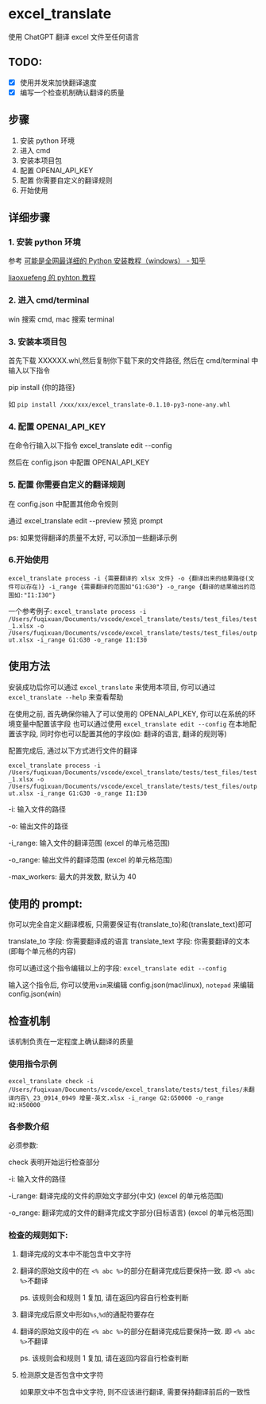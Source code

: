 # excel_translate

使用 ChatGPT 翻译 excel 文件至任何语言

## TODO:

- [x] 使用并发来加快翻译速度
- [x] 编写一个检查机制确认翻译的质量

## 步骤

1.  安装 python 环境
2.  进入 cmd
3.  安装本项目包
4.  配置 OPENAI_API_KEY
5.  配置 你需要自定义的翻译规则
6.  开始使用

## 详细步骤

### 1. 安装 python 环境

参考 [可能是全网最详细的 Python 安装教程（windows） - 知乎](https://zhuanlan.zhihu.com/p/111168324)

[liaoxuefeng 的 pyhton 教程](https://www.liaoxuefeng.com/wiki/1016959663602400/1016959856222624)

### 2. 进入 cmd/terminal

win 搜索 cmd, mac 搜索 terminal

### 3. 安装本项目包

首先下载 XXXXXX.whl,然后复制你下载下来的文件路径, 然后在 cmd/terminal 中输入以下指令

pip install {你的路径}

如
`pip install /xxx/xxx/excel_translate-0.1.10-py3-none-any.whl`

### 4. 配置 OPENAI_API_KEY

在命令行输入以下指令
excel_translate edit --config

然后在 config.json 中配置 OPENAI_API_KEY

### 5. 配置 你需要自定义的翻译规则

在 config.json 中配置其他命令规则

通过 excel_translate edit --preview 预览 prompt

ps: 如果觉得翻译的质量不太好, 可以添加一些翻译示例

### 6.开始使用

`excel_translate process -i {需要翻译的 xlsx 文件} -o {翻译出来的结果路径(文件可以存在)} -i_range {需要翻译的范围如"G1:G30"} -o_range {翻译的结果输出的范围如:"I1:I30"}`

一个参考例子:
`excel_translate process -i /Users/fuqixuan/Documents/vscode/excel_translate/tests/test_files/test_1.xlsx -o /Users/fuqixuan/Documents/vscode/excel_translate/tests/test_files/output.xlsx -i_range G1:G30 -o_range I1:I30`

## 使用方法

安装成功后你可以通过 `excel_translate` 来使用本项目, 你可以通过 `excel_translate --help` 来查看帮助

在使用之前, 首先确保你输入了可以使用的 OPENAI_API_KEY, 你可以在系统的环境变量中配置该字段
也可以通过使用 `excel_translate edit --config` 在本地配置该字段, 同时你也可以配置其他的字段(如: 翻译的语言, 翻译的规则等)

配置完成后, 通过以下方式进行文件的翻译

`excel_translate process -i /Users/fuqixuan/Documents/vscode/excel_translate/tests/test_files/test_1.xlsx -o /Users/fuqixuan/Documents/vscode/excel_translate/tests/test_files/output.xlsx -i_range G1:G30 -o_range I1:I30`

-i: 输入文件的路径

-o: 输出文件的路径

-i_range: 输入文件的翻译范围 (excel 的单元格范围)

-o_range: 输出文件的翻译范围 (excel 的单元格范围)

-max_workers: 最大的并发数, 默认为 40

## 使用的 prompt:

你可以完全自定义翻译模板, 只需要保证有{translate_to}和{translate_text}即可

translate_to 字段: 你需要翻译成的语言
translate_text 字段: 你需要翻译的文本(即每个单元格的内容)

你可以通过这个指令编辑以上的字段: `excel_translate edit --config`

输入这个指令后, 你可以使用`vim`来编辑 config.json(mac\linux), `notepad` 来编辑 config.json(win)

## 检查机制

该机制负责在一定程度上确认翻译的质量

### 使用指令示例

`excel_translate check -i /Users/fuqixuan/Documents/vscode/excel_translate/tests/test_files/未翻译内容\_23_0914_0949 增量-英文.xlsx -i_range G2:G50000 -o_range H2:H50000`

### 各参数介绍

必须参数:

check 表明开始运行检查部分

-i: 输入文件的路径

-i_range: 翻译完成的文件的原始文字部分(中文) (excel 的单元格范围)

-o_range: 翻译完成的文件的翻译完成文字部分(目标语言) (excel 的单元格范围)

### 检查的规则如下:

1. 翻译完成的文本中不能包含中文字符

2. 翻译的原始文段中的在 `<% abc %>`的部分在翻译完成后要保持一致.
   即 `<% abc %>`不翻译

   ps. 该规则会和规则 1 复加, 请在返回内容自行检查判断

3. 翻译完成后原文中形如`%s`,`%d`的通配符要存在

4. 翻译的原始文段中的在 `<% abc %>`的部分在翻译完成后要保持一致.
   即 `<% abc %>`不翻译

   ps. 该规则会和规则 1 复加, 请在返回内容自行检查判断

5. 检测原文是否包含中文字符

   如果原文中不包含中文字符, 则不应该进行翻译, 需要保持翻译前后的一致性

